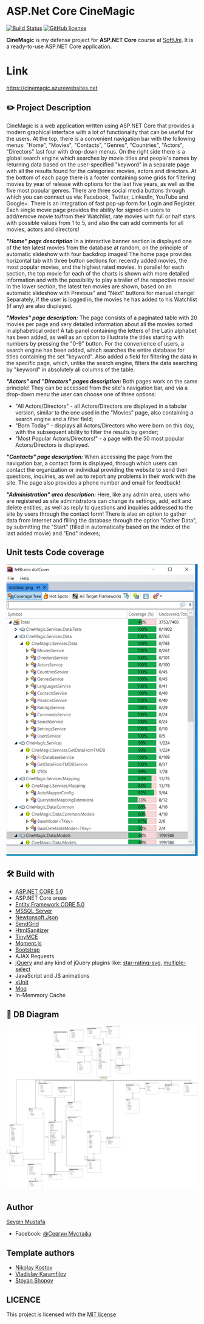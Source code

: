 # ASP.Net Core CineMagic
[![Build Status](https://dev.azure.com/sevgin1996/CineMagic/_apis/build/status/sevginmustafa.CineMagic?branchName=main)](https://dev.azure.com/sevgin1996/CineMagic/_build/latest?definitionId=2&branchName=main)
[![GitHub license](https://img.shields.io/github/license/sevginmustafa/CineMagic?color=brightgreen)](https://github.com/sevginmustafa/CineMagic/blob/main/LICENSE)

**CineMagic** is my defense project for **ASP.NET Core** course at [SoftUni](https://softuni.bg/). It is a ready-to-use ASP.NET Core application.

# Link
https://cinemagic.azurewebsites.net

## :pencil2: Project Description
CineMagic is a web application written using ASP.NET Core that provides a modern graphical interface with a lot of functionality that can be useful for the users. At the top, there is a convenient navigation bar with the following menus: "Home", "Movies", "Contacts", "Genres", "Countries", "Actors", "Directors" last four with drop-down menus. On the right side there is a global search engine which searches by movie titles and people's names by returning data based on the user-specified "keyword" in a separate page with all the results found for the categories: movies, actors and directors. At the bottom of each page there is a footer containing some grids for filtering movies by year of release with options for the last five years, as well as the five most popular genres. There are three social media buttons through which you can connect us via: Facebook, Twitter, LinkedIn, YouTube and Google+. There is an integration of fast pop-up form for Login and Register. Each single movie page provides the ability for signed-in users to add/remove movie to/from their Watchlist, rate movies with full or half stars with possible values from 1 to 5, and also the can add comments for all movies, actors and directors!

**_"Home" page description_**
In a interactive banner section is displayed one of the ten latest movies from the database at random, on the principle of automatic slideshow with four backdrop images! The home page provides horizontal tab with three button sections for: recently added movies, the most popular movies, and the highest rated movies. In parallel for each section, the top movie for each of the charts is shown with more detailed information and with the possibility to play a trailer of the respective movie!
In the lower section, the latest ten movies are shown, based on an automatic slideshow with Previous" and "Next" buttons for manual change! Separately, if the user is logged in, the movies he has added to his Watchlist (if any) are also displayed.

**_"Movies" page description:_**
The page consists of a paginated table with 20 movies per page and very detailed information about all the movies sorted in alphabetical order! A tab panel containing the letters of the Latin alphabet has been added, as well as an option to illustrate the titles starting with numbers by pressing the "0-9" button. For the convenience of users, a search engine has been added, which searches the entire database for titles containing the set "keyword". Also added a field for filtering the data in the specific page, which, unlike the search engine, filters the data searching by "keyword" in absolutely all columns of the table.

**_"Actors" and "Directors" pages description:_**
Both pages work on the same principle! They can be accessed from the site's navigation bar, and via a drop-down menu the user can choose one of three options:
- "All Actors/Directors" - all Actors/Directors are displayed in a tabular version, similar to the one used in the "Movies" page, also containing a search engine and a filter field;
- "Born Today" - displays all Actors/Directors who were born on this day, with the subsequent ability to filter the results by gender;
- "Most Popular Actors/Directors!" - a page with the 50 most popular Actors/Directors is displayed.

**_"Contacts" page description:_**
When accessing the page from the navigation bar, a contact form is displayed, through which users can contact the organization or individual providing the website to send their questions, inquiries, as well as to report any problems in their work with the site. The page also provides a phone number and email for feedback!

**_"Administration" area description:_**
Here, like any admin area, users who are registered as site administrators can change its settings, add, edit and delete entities, as well as reply to questions and inquiries addressed to the site by users through the contact form! There is also an option to gather data from Internet and filling the database through the option "Gather Data", by submitting the "Start" (filled in automatically based on the index of the last added movie) and "End" indexes;


## Unit tests Code coverage

![Code coverage](https://github.com/sevginmustafa/CineMagic/blob/main/test%20coverage.png)

## :hammer_and_wrench: Build with
* [ASP.NET CORE 5.0](https://github.com/dotnet/aspnetcore)
* ASP.NET Core areas
* [Entity Framework CORE 5.0](https://github.com/dotnet/efcore)
* [MSSQL Server](https://www.microsoft.com/en-us/sql-server/sql-server-downloads)
* [Newtonsoft.Json](https://github.com/JamesNK/Newtonsoft.Json)
* [SendGrid](https://github.com/sendgrid)
* [HtmlSanitizer](https://github.com/mganss/HtmlSanitizer)
* [TinyMCE](https://github.com/tinymce/)
* [Moment.js](https://github.com/moment/moment)
* [Bootstrap](https://github.com/twbs/bootstrap)
* AJAX Requests
* [jQuery](https://github.com/jquery/jquery) and any kind of jQuery plugins like: [star-rating-svg](https://github.com/nashio/star-rating-svg), [multiple-select](https://github.com/wenzhixin/multiple-select)
* JavaScript and JS animations
* [xUnit](https://github.com/xunit/xunit)
* [Moq](https://github.com/moq/moq)
* In-Memmory Cache


## :floppy_disk: DB Diagram
![](https://github.com/sevginmustafa/CineMagic/blob/main/CineMagicDbDiagram.png)

## Author

[Sevgin Mustafa](https://github.com/sevginmustafa)
- Facebook: [@Севгин Мустафа](https://www.facebook.com/profile.php?id=100004996548202)

## Template authors

- [Nikolay Kostov](https://github.com/NikolayIT)
- [Vladislav Karamfilov](https://github.com/vladislav-karamfilov)
- [Stoyan Shopov](https://github.com/StoyanShopov)


## LICENCE

This project is licensed with the [MIT license](LICENSE)

